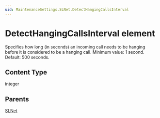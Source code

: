 ```yaml
---
uid: MaintenanceSettings.SLNet.DetectHangingCallsInterval
---
```


# DetectHangingCallsInterval element

Specifies how long (in seconds) an incoming call needs to be hanging before it is considered to be a hanging call. Minimum value: 1 second. Default: 500 seconds.

## Content Type

integer

## Parents

[SLNet](xref:MaintenanceSettings.SLNet)
